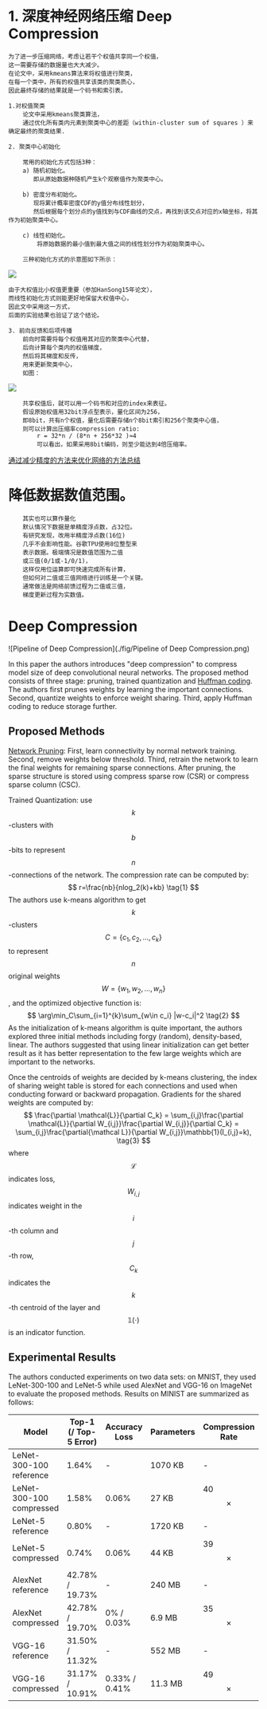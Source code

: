
# 1. 深度神经网络压缩 Deep Compression
    为了进一步压缩网络，考虑让若干个权值共享同一个权值，
    这一需要存储的数据量也大大减少。
    在论文中，采用kmeans算法来将权值进行聚类，
    在每一个类中，所有的权值共享该类的聚类质心，
    因此最终存储的结果就是一个码书和索引表。
    
    1.对权值聚类 
        论文中采用kmeans聚类算法，
        通过优化所有类内元素到聚类中心的差距（within-cluster sum of squares ）来确定最终的聚类结果.
        
    2. 聚类中心初始化 

        常用的初始化方式包括3种： 
        a) 随机初始化。
           即从原始数据种随机产生k个观察值作为聚类中心。 

        b) 密度分布初始化。
           现将累计概率密度CDF的y值分布线性划分，
           然后根据每个划分点的y值找到与CDF曲线的交点，再找到该交点对应的x轴坐标，将其作为初始聚类中心。 

        c) 线性初始化。
            将原始数据的最小值到最大值之间的线性划分作为初始聚类中心。 

        三种初始化方式的示意图如下所示： 

![](https://img-blog.csdn.net/20161026183710142)

    由于大权值比小权值更重要（参加HanSong15年论文），
    而线性初始化方式则能更好地保留大权值中心，
    因此文中采用这一方式，
    后面的实验结果也验证了这个结论。 
    
    3. 前向反馈和后项传播 
        前向时需要将每个权值用其对应的聚类中心代替，
        后向计算每个类内的权值梯度，
        然后将其梯度和反传，
        用来更新聚类中心，
        如图： 
        
![](https://img-blog.csdn.net/20161026184233327)

        共享权值后，就可以用一个码书和对应的index来表征。
        假设原始权值用32bit浮点型表示，量化区间为256，
        即8bit，共有n个权值，量化后需要存储n个8bit索引和256个聚类中心值，
        则可以计算出压缩率compression ratio: 
            r = 32*n / (8*n + 256*32 )≈4 
            可以看出，如果采用8bit编码，则至少能达到4倍压缩率。

[通过减少精度的方法来优化网络的方法总结](https://arxiv.org/pdf/1703.09039.pdf)


 
# 降低数据数值范围。
        其实也可以算作量化
        默认情况下数据是单精度浮点数，占32位。
        有研究发现，改用半精度浮点数(16位)
        几乎不会影响性能。谷歌TPU使用8位整型来
        表示数据。极端情况是数值范围为二值
        或三值(0/1或-1/0/1)，
        这样仅用位运算即可快速完成所有计算，
        但如何对二值或三值网络进行训练是一个关键。
        通常做法是网络前馈过程为二值或三值，
        梯度更新过程为实数值。


# Deep Compression

![Pipeline of Deep Compression](./fig/Pipeline of Deep Compression.png)

In this paper the authors introduces "deep compression" to compress model size of deep convolutional neural networks. The proposed method consists of three stage: pruning, trained quantization and [Huffman coding](https://en.wikipedia.org/wiki/Huffman_coding). The authors first prunes weights by learning the important connections. Second, quantize weights to enforce weight sharing. Third, apply Huffman coding to reduce storage further. 

## Proposed Methods

[Network Pruning](http://papers.nips.cc/paper/5784-learning-both-weights-and-connections-for-efficient-neural-network.pdf): First, learn connectivity by normal network training. Second, remove weights below threshold. Third,  retrain the network to learn the final weights for remaining sparse connections. After pruning, the sparse structure is stored using compress sparse row (CSR) or compress sparse column (CSC).

Trained Quantization: use $$k$$-clusters with $$b$$-bits to represent $$n$$-connections of the network. The compression rate can be computed by:
$$
r=\frac{nb}{nlog_2(k)+kb} \tag{1}
$$
The authors use k-means algorithm to get $$k$$-clusters $$C=\{c_1, c_2,\dots,c_k\}$$ to represent  $$n$$ original weights $$W=\{w_1, w_2, \dots,w_n\}$$, and the optimized objective function is:
$$
\arg\min_C\sum_{i=1}^{k}\sum_{w\in c_i} |w-c_i|^2 \tag{2}
$$
As the initialization of k-means algorithm is quite important, the authors explored three initial methods including forgy (random), density-based, linear. The authors suggested that using linear initialization can get better result as it has better representation to the few large weights which are important to the networks.

Once the centroids of weights are decided by k-means clustering, the index of sharing weight table is stored for each connections and used when conducting forward or backward propagation. Gradients for the shared weights are computed by:
$$
\frac{\partial \mathcal{L}}{\partial C_k} = \sum_{i,j}\frac{\partial \mathcal{L}}{\partial W_{i,j}}\frac{\partial W_{i,j}}{\partial C_k} = \sum_{i,j}\frac{\partial{\mathcal L}}{\partial W_{i,j}}\mathbb{1}(I_{i,j}=k), \tag{3}
$$
where $$\mathcal{L}$$ indicates loss, $$W_{i,j}$$ indicates weight in the $$i$$-th column and $$j$$-th row, $$C_k$$ indicates the $$k$$-th centroid of the layer and $$\mathbb{1}(\cdot)$$ is an indicator function.

## Experimental Results

The authors conducted experiments on two data sets: on MNIST, they used LeNet-300-100 and LeNet-5 while used AlexNet and VGG-16 on ImageNet to evaluate the proposed methods. Results on MINIST are summarized as follows:

| Model                    | Top-1 (/ Top-5 Error) | Accuracy Loss | Parameters | Compression Rate |
| ------------------------ | --------------------- | ------------- | ---------- | ---------------- |
| LeNet-300-100 reference  | 1.64%                 | -             | 1070 KB    | -                |
| LeNet-300-100 compressed | 1.58%                 | 0.06%         | 27 KB      | 40 $$\times$$    |
| LeNet-5 reference        | 0.80%                 | -             | 1720 KB    | -                |
| LeNet-5 compressed       | 0.74%                 | 0.06%         | 44 KB      | 39 $$\times$$    |
| AlexNet reference        | 42.78% / 19.73%       | -             | 240 MB     | -                |
| AlexNet compressed       | 42.78% / 19.70%       | 0% / 0.03%    | 6.9 MB     | 35 $$\times$$    |
| VGG-16 reference         | 31.50% / 11.32%       | -             | 552 MB     | -                |
| VGG-16 compressed        | 31.17% / 10.91%       | 0.33% / 0.41% | 11.3 MB    | 49 $$\times$$    |
